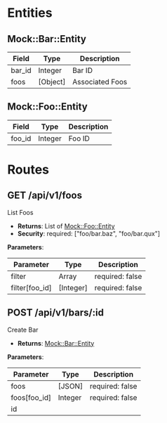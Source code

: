 # Entities

## Mock::Bar::Entity

| Field                | Type       | Description                              |
| -------------------- | ---------- | ---------------------------------------- |
| bar_id               | Integer    | Bar ID                                   |
| foos                 | [Object]   | Associated Foos                          |

## Mock::Foo::Entity

| Field                | Type       | Description                              |
| -------------------- | ---------- | ---------------------------------------- |
| foo_id               | Integer    | Foo ID                                   |

# Routes

## GET /api/v1/foos

List Foos

- **Returns**: List of [Mock::Foo::Entity](#mock--foo--entity)
- **Security**: required: ["foo/bar.baz", "foo/bar.qux"]

**Parameters**:

| Parameter            | Type       | Description                              |
| -------------------- | ---------- | ---------------------------------------- |
| filter               | Array      | required: false                          |
| filter[foo_id]       | [Integer]  | required: false                          |

## POST /api/v1/bars/:id

Create Bar

- **Returns**: [Mock::Bar::Entity](#mock--bar--entity)

**Parameters**:

| Parameter            | Type       | Description                              |
| -------------------- | ---------- | ---------------------------------------- |
| foos                 | [JSON]     | required: false                          |
| foos[foo_id]         | Integer    | required: false                          |
| id                   |            |                                          |

